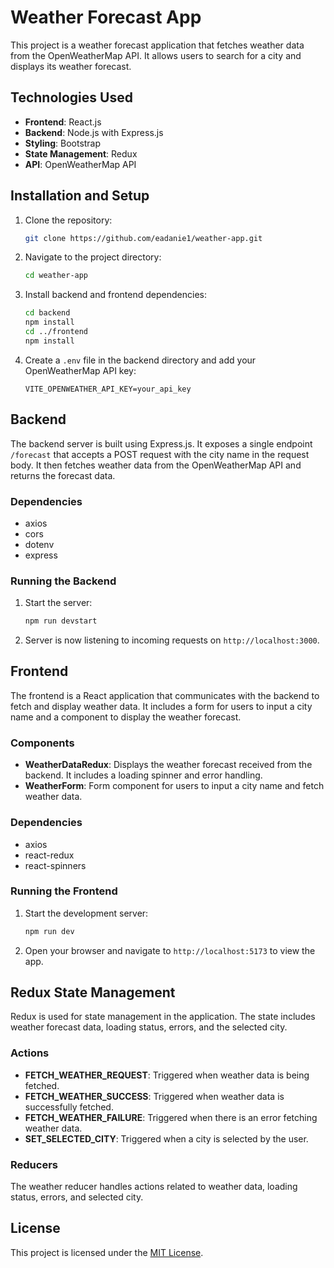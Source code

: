 # Weather Forecast App

This project is a weather forecast application that fetches weather data from the OpenWeatherMap API. It allows users to search for a city and displays its weather forecast.

## Technologies Used

- **Frontend**: React.js
- **Backend**: Node.js with Express.js
- **Styling**: Bootstrap
- **State Management**: Redux
- **API**: OpenWeatherMap API

## Installation and Setup

1. Clone the repository:

   ```bash
   git clone https://github.com/eadanie1/weather-app.git
   ```

2. Navigate to the project directory:

   ```bash
   cd weather-app
   ```

3. Install backend and frontend dependencies:

   ```bash
   cd backend
   npm install
   cd ../frontend
   npm install
   ```

4. Create a `.env` file in the backend directory and add your OpenWeatherMap API key:

   ```env
   VITE_OPENWEATHER_API_KEY=your_api_key
   ```

## Backend

The backend server is built using Express.js. It exposes a single endpoint `/forecast` that accepts a POST request with the city name in the request body. It then fetches weather data from the OpenWeatherMap API and returns the forecast data.

### Dependencies

- axios
- cors
- dotenv
- express

### Running the Backend

1. Start the server:

   ```bash
   npm run devstart
   ```

2. Server is now listening to incoming requests on `http://localhost:3000`.

## Frontend

The frontend is a React application that communicates with the backend to fetch and display weather data. It includes a form for users to input a city name and a component to display the weather forecast.

### Components

- **WeatherDataRedux**: Displays the weather forecast received from the backend. It includes a loading spinner and error handling.
- **WeatherForm**: Form component for users to input a city name and fetch weather data.

### Dependencies

- axios
- react-redux
- react-spinners

### Running the Frontend

1. Start the development server:

   ```bash
   npm run dev
   ```

2. Open your browser and navigate to `http://localhost:5173` to view the app.

## Redux State Management

Redux is used for state management in the application. The state includes weather forecast data, loading status, errors, and the selected city.

### Actions

- **FETCH_WEATHER_REQUEST**: Triggered when weather data is being fetched.
- **FETCH_WEATHER_SUCCESS**: Triggered when weather data is successfully fetched.
- **FETCH_WEATHER_FAILURE**: Triggered when there is an error fetching weather data.
- **SET_SELECTED_CITY**: Triggered when a city is selected by the user.

### Reducers

The weather reducer handles actions related to weather data, loading status, errors, and selected city.

## License

This project is licensed under the [MIT License](LICENSE).
